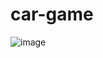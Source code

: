 # car-game
![image](https://github.com/ambikamishra03/car-game/assets/102850517/25cc3e03-1a88-4584-b3db-a729a874c012)
